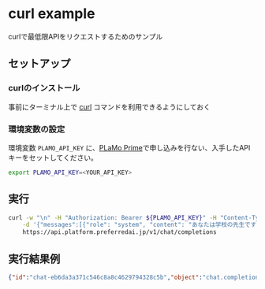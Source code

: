 curl example
========================

curlで最低限APIをリクエストするためのサンプル

## セットアップ

### curlのインストール

事前にターミナル上で [curl](https://curl.se/) コマンドを利用できるようにしておく

### 環境変数の設定

環境変数 `PLAMO_API_KEY` に、[PLaMo Prime](https://plamo.preferredai.jp/)で申し込みを行ない、入手したAPIキーをセットしてください。

```sh
export PLAMO_API_KEY=<YOUR_API_KEY>
```

## 実行

```bash
curl -w "\n" -H "Authorization: Bearer ${PLAMO_API_KEY}" -H "Content-Type: application/json" \
    -d '{"messages":[{"role": "system", "content": "あなたは学校の先生です"}, {"role": "user", "content": "二次方程式の解の公式を端的に教えてください"}], "model": "plamo-2.0-prime"}' \
    https://api.platform.preferredai.jp/v1/chat/completions
```

## 実行結果例

```json
{"id":"chat-eb6da3a371c546c8a8c4629794328c5b","object":"chat.completion","created":1733220118,"model":"plamo-2.0-prime","choices":[{"index":0,"message":{"role":"assistant","content":"二次方程式の解の公式は以下の通りです。\n\n二次方程式の解の公式\n\n二次方程式の解の公式は、二次方程式の解を求めるための公式で、次のように表されます。\n\nx = (-b ± √(b² - 4ac)) / 2a\n\nここで、a、b、cは二次方程式の係数であり、xは解となります。\n\nこの公式を用いることで、二次方程式の解を簡単に求めることができます。\n\nなお、二次方程式とは、一般的にはax² + bx + c = 0の形式で表される方程式のことを指します。\n\n以上が、二次方程式の解の公式についての回答です。ご理解いただけましたでしょうか？他にも何か質問がありましたら、お気軽にお尋ねください。","tool_calls":[]},"logprobs":null,"finish_reason":"stop","stop_reason":null}],"usage":{"prompt_tokens":169,"total_tokens":394,"completion_tokens":225},"prompt_logprobs":null}
```
